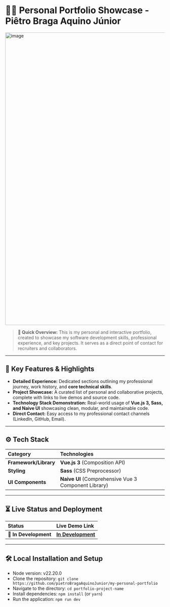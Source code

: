# 🧑‍💻 Personal Portfolio Showcase - Piêtro Braga Aquino Júnior

<div>
  <img width="1617" height="924" alt="image" src="https://github.com/user-attachments/assets/1db55ae8-ff35-4029-8bf6-b1e7e5837c54" />
</div>



> **💬 Quick Overview:** This is my personal and interactive portfolio, created to showcase my software development skills, professional experience, and key projects. It serves as a direct point of contact for recruiters and collaborators.

---

## 🧩 Key Features & Highlights

* **Detailed Experience:** Dedicated sections outlining my professional journey, work history, and **core technical skills**.
* **Project Showcase:** A curated list of personal and collaborative projects, complete with links to live demos and source code.
* **Technology Stack Demonstration:** Real-world usage of **Vue.js 3, Sass, and Naive UI** showcasing clean, modular, and maintainable code.
* **Direct Contact:** Easy access to my professional contact channels (LinkedIn, GitHub, Email).

---

## ⚙️ Tech Stack

| Category | Technologies |
| :--- | :--- |
| **Framework/Library** | **Vue.js 3** (Composition API) |
| **Styling** | **Sass** (CSS Preprocessor) |
| **UI Components** | **Naive UI** (Comprehensive Vue 3 Component Library) |

---

## ⏳ Live Status and Deployment

| Status | Live Demo Link |
| :--- | :--- |
| 🚧 **In Development** | **[In Development](www.google.com)** |

---

## 🛠 Local Installation and Setup
- Node version: v22.20.0
- Clone the repository: `git clone https://github.com/pietroBragaAquinoJunior/my-personal-portfolio`
- Navigate to the directory: `cd portfolio-project-name`
- Install dependencies: `npm install` (or `yarn`)
- Run the application: `npm run dev`

